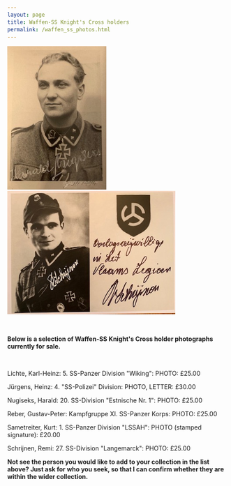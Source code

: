 ```yaml
---
layout: page
title: Waffen-SS Knight's Cross holders
permalink: /waffen_ss_photos.html
---
```


<div id="axisforces">
<p float="left">
<img src="./assets/Nugiseks.jpeg"/>
<img src="./assets/Remi Schrijnen.jpg"/>
</p>  
<br />  
<p><b>Below is a selection of Waffen-SS Knight's Cross holder photographs currently for sale.</b></p>
<br />
<p>Lichte,	Karl-Heinz: 5. SS-Panzer Division "Wiking":	PHOTO:	£25.00
<p>Jürgens,	Heinz: 4. "SS-Polizei" Division:	PHOTO, LETTER:	£30.00
<p>Nugiseks,	Harald: 20. SS-Division "Estnische Nr. 1":	PHOTO:	£25.00
<p>Reber,	Gustav-Peter:	Kampfgruppe XI. SS-Panzer Korps:	PHOTO:	£25.00
<p>Sametreiter,	Kurt:	1. SS-Panzer Division "LSSAH":	PHOTO (stamped signature):	£20.00
<p>Schrijnen,	Remi:	27. SS-Division "Langemarck":	PHOTO: £25.00
<br />
<p><b><centre>Not see the person you would like to add to your collection in the list above? Just ask for who you seek, so that I can confirm whether they are within the wider collection.

